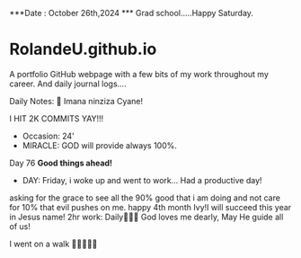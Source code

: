 ***Date : October 26th,2024 *** Grad school.....Happy Saturday.
# RolandeU.github.io

A portfolio GitHub webpage with a few bits of my work throughout my career. And daily journal logs....

Daily Notes:
💚 Imana ninziza Cyane! 

I HIT 2K COMMITS YAY!!!

- Occasion: 24'
- MIRACLE: GOD will provide always 100%.

Day 76 **Good things ahead!** 
- DAY: Friday, i woke up and went to work...
Had a productive day! 

asking for the grace to see all the 90% good that i am doing and not care for 10% that evil pushes on me.
happy 4th month Ivy!I will succeed this year in Jesus name!
2hr work: Daily💚💚💚
God loves me dearly, May He guide all of  us!

I went on a walk 💚💚💚💚💚
